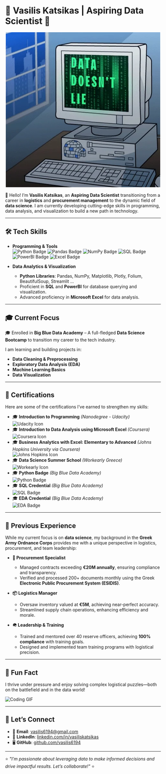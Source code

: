 # 🌟 Vasilis Katsikas | Aspiring Data Scientist 🌟

<p align="center">
  <img src="https://github.com/vasilis6194/vasilis6194/blob/main/giphy.webp" width="500">
</p>

👋 Hello! I’m **Vasilis Katsikas**, an **Aspiring Data Scientist** transitioning from a career in **logistics** and **procurement management** to the dynamic field of **data science**. I am currently developing cutting-edge skills in programming, data analysis, and visualization to build a new path in technology.

---

## 🛠️ **Tech Skills**
- **Programming & Tools**  
  ![Python Badge](https://img.shields.io/badge/Python-3776AB?style=for-the-badge&logo=python&logoColor=white)
  ![Pandas Badge](https://img.shields.io/badge/Pandas-150458?style=for-the-badge&logo=pandas&logoColor=white)
  ![NumPy Badge](https://img.shields.io/badge/NumPy-013243?style=for-the-badge&logo=numpy&logoColor=white)
  ![SQL Badge](https://img.shields.io/badge/SQL-336791?style=for-the-badge&logo=postgresql&logoColor=white)
  ![PowerBI Badge](https://img.shields.io/badge/PowerBI-F2C811?style=for-the-badge&logo=powerbi&logoColor=black)
  ![Excel Badge](https://img.shields.io/badge/Microsoft_Excel-217346?style=for-the-badge&logo=microsoft-excel&logoColor=white)

- **Data Analytics & Visualization**    
  - **Python Libraries**: Pandas, NumPy, Matplotlib, Plotly, Folium, BeautifulSoup, Streamlit ...
  - Proficient in **SQL** and **PowerBI** for database querying and visualization.  
  - Advanced proficiency in **Microsoft Excel** for data analysis.

---

## 🎓 **Current Focus**
🎓 Enrolled in **Big Blue Data Academy** – A full-fledged **Data Science Bootcamp** to transition my career to the tech industry.  

I am learning and building projects in:  
- **Data Cleaning & Preprocessing**  
- **Exploratory Data Analysis (EDA)**  
- **Machine Learning Basics**  
- **Data Visualization**  

---

## 📜 **Certifications**
Here are some of the certifications I’ve earned to strengthen my skills:

- 🎓 **Introduction to Programming** *(Nanodegree - Udacity)*  
  ![Udacity Icon](https://img.shields.io/badge/Udacity-02B3E4?style=flat&logo=udacity&logoColor=white)  
- 🎓 **Introduction to Data Analysis using Microsoft Excel** *(Coursera)*  
  ![Coursera Icon](https://img.shields.io/badge/Coursera-0056D2?style=flat&logo=coursera&logoColor=white)  
- 🎓 **Business Analytics with Excel: Elementary to Advanced** *(Johns Hopkins University via Coursera)*  
  ![Johns Hopkins Icon](https://img.shields.io/badge/Johns%20Hopkins%20University-002D62?style=flat&logoColor=white)  
- 🎓 **Data Science Summer School** *(Workearly Greece)*  
  ![Workearly Icon](https://img.shields.io/badge/Workearly-Greece-blue?style=flat)  
- 🎓 **Python Badge** *(Big Blue Data Academy)*  
  ![Python Badge](https://img.shields.io/badge/Big%20Blue%20Data%20Academy-3776AB?style=flat&logo=python&logoColor=white)  
- 🎓 **SQL Credential** *(Big Blue Data Academy)*  
  ![SQL Badge](https://img.shields.io/badge/Big%20Blue%20Data%20Academy-SQL-336791?style=flat&logoColor=white)  
- 🎓 **EDA Credential** *(Big Blue Data Academy)*  
  ![EDA Badge](https://img.shields.io/badge/Big%20Blue%20Data%20Academy-EDA-150458?style=flat&logoColor=white)

---

## 🎯 **Previous Experience**
While my current focus is on **data science**, my background in the **Greek Army Ordnance Corps** provides me with a unique perspective in logistics, procurement, and team leadership:  

- **📜 Procurement Specialist**  
  - Managed contracts exceeding **€20M annually**, ensuring compliance and transparency.  
  - Verified and processed 200+ documents monthly using the Greek **Electronic Public Procurement System (ESIDIS)**.  

- **📦 Logistics Manager**  
  - Oversaw inventory valued at **€5M**, achieving near-perfect accuracy.  
  - Streamlined supply chain operations, enhancing efficiency and morale.  

- **🪖 Leadership & Training**  
  - Trained and mentored over 40 reserve officers, achieving **100% compliance** with training goals.  
  - Designed and implemented team training programs with logistical precision.

---

## 🎉 **Fun Fact**
I thrive under pressure and enjoy solving complex logistical puzzles—both on the battlefield and in the data world!  

![Coding GIF](https://media.giphy.com/media/L8K62iTDkzGX6/giphy.gif)

---

## 🤝 **Let’s Connect**
- 📧 **Email**: vasilis6194@gmail.com  
- 💼 **LinkedIn**: [linkedin.com/in/vasiliskatsikas](https://www.linkedin.com/in/vasiliskatsikas/)  
- 🖥️ **GitHub**: [github.com/vasilis6194](https://github.com/vasilis6194)

---

⭐️ *"I’m passionate about leveraging data to make informed decisions and drive impactful results. Let’s collaborate!"* ⭐️
